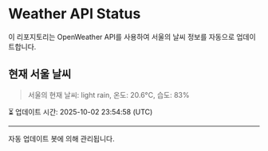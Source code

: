 
# Weather API Status

이 리포지토리는 OpenWeather API를 사용하여 서울의 날씨 정보를 자동으로 업데이트합니다.

## 현재 서울 날씨
> 서울의 현재 날씨: light rain, 온도: 20.6°C, 습도: 83%

⏳ 업데이트 시간: 2025-10-02 23:54:58 (UTC)

---
자동 업데이트 봇에 의해 관리됩니다.
